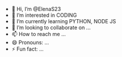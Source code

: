 - 👋 Hi, I’m @ElenaS23
- 👀 I’m interested in CODING
- 🌱 I’m currently learning PYTHON, NODE JS
- 💞️ I’m looking to collaborate on ...
- 📫 How to reach me ...
- 😄 Pronouns: ...
- ⚡ Fun fact: ...

<!---
ElenaS23/ElenaS23 is a ✨ special ✨ repository because its `README.md` (this file) appears on your GitHub profile.
You can click the Preview link to take a look at your changes.
--->
